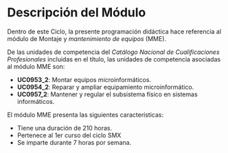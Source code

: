 # Descripción del Módulo

Dentro de este Ciclo, la presente programación didáctica hace referencia
al módulo de Montaje y *mantenimiento de equipos* (MME).

De las unidades de competencia del *Catálogo Nacional de Cualificaciones Profesionales* incluidas en el título, las unidades de
competencia asociadas al módulo MME son:

* **UC0953_2**: Montar equipos microinformáticos.
* **UC0954_2**: Reparar y ampliar equipamiento microinformático.
* **UC0957_2**: Mantener y regular el subsistema físico en sistemas informáticos.


El módulo MME presenta las siguientes características:

* Tiene una duración de 210 horas.
* Pertenece al 1er curso del ciclo SMX
* Se imparte durante 7 horas por semana.

